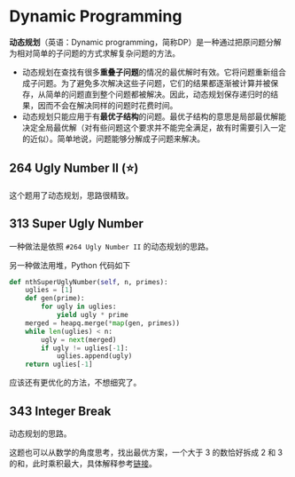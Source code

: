 # Dynamic Programming

**动态规划**（英语：Dynamic programming，简称DP）是一种通过把原问题分解为相对简单的子问题的方式求解复杂问题的方法。
- 动态规划在查找有很多**重叠子问题**的情况的最优解时有效。它将问题重新组合成子问题。为了避免多次解决这些子问题，它们的结果都逐渐被计算并被保存，从简单的问题直到整个问题都被解决。因此，动态规划保存递归时的结果，因而不会在解决同样的问题时花费时间。
- 动态规划只能应用于有**最优子结构**的问题。最优子结构的意思是局部最优解能决定全局最优解（对有些问题这个要求并不能完全满足，故有时需要引入一定的近似）。简单地说，问题能够分解成子问题来解决。

## 264 Ugly Number II (⭐)

这个题用了动态规划，思路很精致。

## 313 Super Ugly Number

一种做法是依照 `#264 Ugly Number II` 的动态规划的思路。

另一种做法用堆，Python 代码如下
```python
def nthSuperUglyNumber(self, n, primes):
    uglies = [1]
    def gen(prime):
        for ugly in uglies:
            yield ugly * prime
    merged = heapq.merge(*map(gen, primes))
    while len(uglies) < n:
        ugly = next(merged)
        if ugly != uglies[-1]:
            uglies.append(ugly)
    return uglies[-1]
```

应该还有更优化的方法，不想细究了。

## 343 Integer Break

动态规划的思路。

这题也可以从数学的角度思考，找出最优方案，一个大于 3 的数恰好拆成 2 和 3 的和，此时乘积最大，具体解释参考[链接](https://leetcode.com/problems/integer-break/discuss/80721/Why-factor-2-or-3-The-math-behind-this-problem.)。

